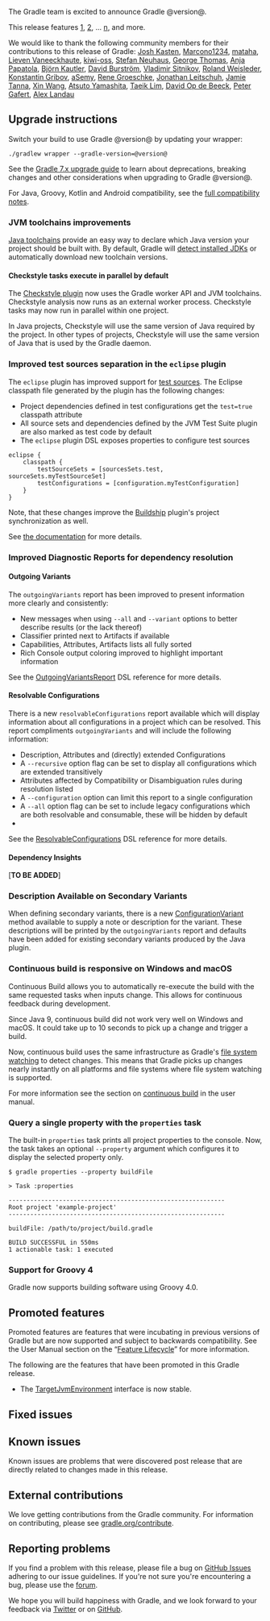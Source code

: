 The Gradle team is excited to announce Gradle @version@.

This release features [1](), [2](), ... [n](), and more.

We would like to thank the following community members for their contributions to this release of Gradle:
[Josh Kasten](https://github.com/jkasten2),
[Marcono1234](https://github.com/Marcono1234),
[mataha](https://github.com/mataha),
[Lieven Vaneeckhaute](https://github.com/denshade),
[kiwi-oss](https://github.com/kiwi-oss),
[Stefan Neuhaus](https://github.com/stefanneuhaus),
[George Thomas](https://github.com/smoothreggae),
[Anja Papatola](https://github.com/apalopta),
[Björn Kautler](https://github.com/Vampire),
[David Burström](https://github.com/davidburstrom),
[Vladimir Sitnikov](https://github.com/vlsi),
[Roland Weisleder](https://github.com/rweisleder),
[Konstantin Gribov](https://github.com/grossws),
[aSemy](https://github.com/aSemy),
[Rene Groeschke](https://github.com/breskeby),
[Jonathan Leitschuh](https://github.com/JLLeitschuh),
[Jamie Tanna](https://github.com/jamietanna),
[Xin Wang](https://github.com/scaventz),
[Atsuto Yamashita](https://github.com/att55),
[Taeik Lim](https://github.com/acktsap),
[David Op de Beeck](https://github.com/DavidOpDeBeeck),
[Peter Gafert](https://github.com/codecholeric),
[Alex Landau](https://github.com/AlexLandau)

<!-- 
Include only their name, impactful features should be called out separately below.
 [Some person](https://github.com/some-person)
-->

## Upgrade instructions

Switch your build to use Gradle @version@ by updating your wrapper:

`./gradlew wrapper --gradle-version=@version@`

See the [Gradle 7.x upgrade guide](userguide/upgrading_version_7.html#changes_@baseVersion@) to learn about deprecations, breaking changes and other considerations when upgrading to Gradle @version@.

For Java, Groovy, Kotlin and Android compatibility, see the [full compatibility notes](userguide/compatibility.html).


<!-- Do not add breaking changes or deprecations here! Add them to the upgrade guide instead. -->

### JVM toolchains improvements

[Java toolchains](userguide/toolchains.html) provide an easy way to declare which Java version your project should be built with.
By default, Gradle will [detect installed JDKs](userguide/toolchains.html#sec:auto_detection) or automatically download new toolchain versions.

#### Checkstyle tasks execute in parallel by default

The [Checkstyle plugin](userguide/checkstyle_plugin.html) now uses the Gradle worker API and JVM toolchains. Checkstyle analysis now runs as an external worker process. Checkstyle tasks may now run in parallel within one project.

In Java projects, Checkstyle will use the same version of Java required by the project. In other types of projects, Checkstyle will use the same version of Java that is used by the Gradle daemon.

### Improved test sources separation in the `eclipse` plugin

The `eclipse` plugin has improved support for [test sources](https://www.eclipse.org/eclipse/news/4.8/jdt.php#jdt-test-sources).
The Eclipse classpath file generated by the plugin has the following changes:

 - Project dependencies defined in test configurations get the `test=true` classpath attribute
 - All source sets and dependencies defined by the JVM Test Suite plugin are also marked as test code by default
 - The `eclipse` plugin DSL exposes properties to configure test sources

```
eclipse {
    classpath {
        testSourceSets = [sourcesSets.test, sourceSets.myTestSourceSet]
        testConfigurations = [configuration.myTestConfiguration]
    }
}
```

Note, that these changes improve the [Buildship](https://eclipse.org/buildship) plugin's project synchronization as well.

See [the documentation](userguide/eclipse_plugin.html#sec:test-sources) for more details.

### Improved Diagnostic Reports for dependency resolution

#### Outgoing Variants

The `outgoingVariants` report has been improved to present information more clearly and consistently:

- New messages when using `--all` and `--variant` options to better describe results (or the lack thereof)
- Classifier printed next to Artifacts if available
- Capabilities, Attributes, Artifacts lists all fully sorted
- Rich Console output coloring improved to highlight important information

See the [OutgoingVariantsReport](dsl/org.gradle.api.tasks.diagnostics.OutgoingVariantsReport.html) DSL reference for more details.

#### Resolvable Configurations

There is a new `resolvableConfigurations` report available which will display information about all configurations in a project which can be resolved.  This report compliments `outgoingVariants` and will include the following information:

- Description, Attributes and (directly) extended Configurations
- A `--recursive` option flag can be set to display all configurations which are extended transitively
- Attributes affected by Compatibility or Disambiguation rules during resolution listed
- A `--configuration` option can limit this report to a single configuration
- A `--all` option flag can be set to include legacy configurations which are both resolvable and consumable, these will be hidden by default
-
See the [ResolvableConfigurations](dsl/org.gradle.api.tasks.diagnostics.ResolvableConfigurations.html) DSL reference for more details.

#### Dependency Insights

[**TO BE ADDED**]

### Description Available on Secondary Variants

When defining secondary variants, there is a new [ConfigurationVariant](javadoc/org/gradle/api/artifacts/ConfigurationVariant.html#getDescription--) method available to supply a note or description for the variant.
These descriptions will be printed by the `outgoingVariants` report and defaults have been added for existing secondary variants produced by the Java plugin.
### Continuous build is responsive on Windows and macOS

Continuous Build allows you to automatically re-execute the build with the same requested tasks when inputs change.
This allows for continuous feedback during development.

Since Java 9, continuous build did not work very well on Windows and macOS.
It could take up to 10 seconds to pick up a change and trigger a build.

Now, continuous build uses the same infrastructure as Gradle's [file system watching](userguide/gradle_daemon.html#sec:daemon_watch_fs) to detect changes.
This means that Gradle picks up changes nearly instantly on all platforms and file systems where file system watching is supported.

For more information see the section on [continuous build](userguide/command_line_interface.html#sec:continuous_build) in the user manual.

### Query a single property with the `properties` task

The built-in `properties` task prints all project properties to the console. Now, the task takes an optional `--property` argument which configures it to display the selected property only.
```
$ gradle properties --property buildFile

> Task :properties

------------------------------------------------------------
Root project 'example-project'
------------------------------------------------------------

buildFile: /path/to/project/build.gradle

BUILD SUCCESSFUL in 550ms
1 actionable task: 1 executed 
```

### Support for Groovy 4

Gradle now supports building software using Groovy 4.0.

## Promoted features
Promoted features are features that were incubating in previous versions of Gradle but are now supported and subject to backwards compatibility.
See the User Manual section on the “[Feature Lifecycle](userguide/feature_lifecycle.html)” for more information.

The following are the features that have been promoted in this Gradle release.

- The [TargetJvmEnvironment](javadoc/org/gradle/api/attributes/java/TargetJvmEnvironment.html) interface is now stable.

## Fixed issues

## Known issues

Known issues are problems that were discovered post release that are directly related to changes made in this release.

## External contributions

We love getting contributions from the Gradle community. For information on contributing, please see [gradle.org/contribute](https://gradle.org/contribute).

## Reporting problems

If you find a problem with this release, please file a bug on [GitHub Issues](https://github.com/gradle/gradle/issues) adhering to our issue guidelines.
If you're not sure you're encountering a bug, please use the [forum](https://discuss.gradle.org/c/help-discuss).

We hope you will build happiness with Gradle, and we look forward to your feedback via [Twitter](https://twitter.com/gradle) or on [GitHub](https://github.com/gradle).

